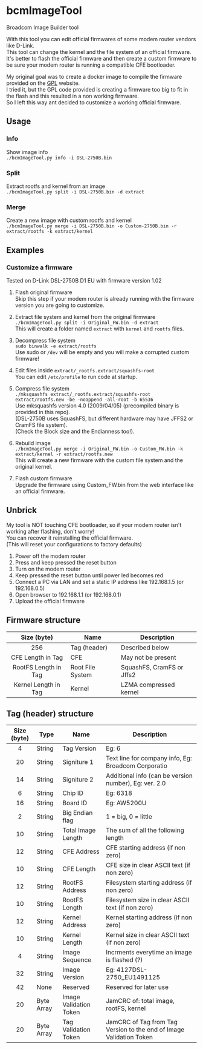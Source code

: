 # bcmImageTool
Broadcom Image Builder tool  

With this tool you can edit official firmwares of some modem router vendors like D-Link.  
This tool can change the kernel and the file system of an official firmware.  
It's better to flash the official firmware and then create a custom firmware to be sure your modem router is running a compatible CFE bootloader.  

My original goal was to create a docker image to compile the firmware provided on the [GPL](http://tsd.dlink.com.tw/downloads2008list.asp?OS=GPL) website.  
I tried it, but the GPL code provided is creating a firmware too big to fit in the flash and this resulted in a non working firmware.  
So I left this way ant decided to customize a working official firmware.

## Usage
### Info  
Show image info    
`./bcmImageTool.py info -i DSL-2750B.bin`

### Split  
Extract rootfs and kernel from an image     
`./bcmImageTool.py split -i DSL-2750B.bin -d extract`

### Merge
Create a new image with custom rootfs and kernel     
`./bcmImageTool.py merge -i DSL-2750B.bin -o Custom-2750B.bin -r extract/rootfs -k extract/kernel`

## Examples
### Customize a firmware

Tested on D-Link DSL-2750B D1 EU with firmware version 1.02

1) Flash original firmware  
Skip this step if your modem router is already running with the firmware version you are going to customize.  

1) Extract file system and kernel from the original firmware  
`./bcmImageTool.py split -i Original_FW.bin -d extract`  
This will create a folder named `extract` with `kernel` and `rootfs` files.  

2) Decompress file system  
`sudo binwalk -e extract/rootfs`  
Use sudo or `/dev` will be empty and you will make a corrupted custom firmware!  

3) Edit files inside `extract/_rootfs.extract/squashfs-root`  
You can edit `/etc/profile` to run code at startup.  

4) Compress file system  
`./mksquashfs extract/_rootfs.extract/squashfs-root extract/rootfs.new -be -noappend -all-root -b 65536`  
Use mksquashfs version 4.0 (2009/04/05) (precompiled binary is provided in this repo).  
(DSL-2750B uses SquashFS, but different hardware may have JFFS2 or CramFS file system).  
(Check the Block size and the Endianness too!).  

5) Rebuild image  
`./bcmImageTool.py merge -i Original_FW.bin -o Custom_FW.bin -k extract/kernel -r extract/rootfs.new`  
This will create a new firmware with the custom file system and the original kernel.  

6) Flash custom firmware  
Upgrade the firmware using Custom_FW.bin from the web interface like an official firmware.  

## Unbrick
My tool is NOT touching CFE bootloader, so if your modem router isn't working after flashing, don't worry!  
You can recover it reinstalling the official firmware.  
(This will reset your configurations to factory defaults)  
1) Power off the modem router
2) Press and keep pressed the reset button
3) Turn on the modem router
4) Keep pressed the reset button until power led becomes red
5) Connect a PC via LAN and set a static IP address like 192.168.1.5 (or 192.168.0.5)
7) Open browser to 192.168.1.1 (or 192.168.0.1)
8) Upload the official firmware

## Firmware structure
| Size (byte)  | Name | Description |
| :----------: | ---- | ------- |
| 256 | Tag (header) | Described below |
| CFE Length in Tag | CFE | May not be present |
| RootFS Length in Tag | Root File System | SquashFS, CramFS or Jffs2 |
| Kernel Length in Tag | Kernel | LZMA compressed kernel |

## Tag (header) structure
| Size (byte)  | Type | Name | Description |
| :----------: | ---- | ---- | ------- |
|  4 | String | Tag Version | Eg: 6 |
| 20 | String | Signiture 1 | Text line for company info, Eg: Broadcom Corporatio |
| 14 | String | Signiture 2 | Additional info (can be version number), Eg: ver. 2.0 |
|  6 | String | Chip ID | Eg: 6318 |
| 16 | String | Board ID | Eg: AW5200U |
|  2 | String | Big Endian flag | 1 = big, 0 = little |
| 10 | String | Total Image Length | The sum of all the following length |
| 12 | String | CFE Address | CFE starting address (if non zero) |
| 10 | String | CFE Length | CFE size in clear ASCII text (if non zero) |
| 12 | String | RootFS Address | Filesystem starting address (if non zero) |
| 10 | String | RootFS Length | Filesystem size in clear ASCII text (if non zero) |
| 12 | String | Kernel Address | Kernel starting address (if non zero) |
| 10 | String | Kernel Length | Kernel size in clear ASCII text (if non zero) |
|  4 | String | Image Sequence | Incrments everytime an image is flashed (?) |
| 32 | String | Image Version | Eg: 4127DSL-2750_EU1491125 |
| 42 | None | Reserved | Reserved for later use |
| 20 | Byte Array | Image Validation Token | JamCRC of: total image, rootFS, kernel |
| 20 | Byte Array | Tag Validation Token | JamCRC of Tag from Tag Version to the end of Image Validation Token |
